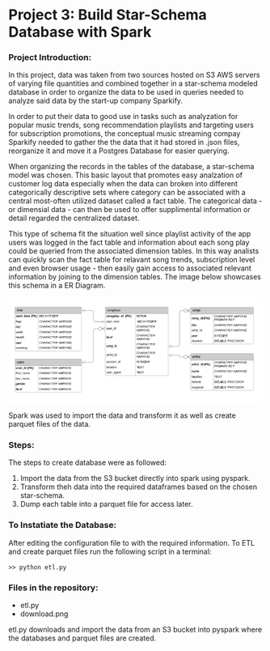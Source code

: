 # Project 3: Build Star-Schema Database with Spark

### Project Introduction:

In this project, data was taken from two sources hosted on S3 AWS servers of varying file quantities and combined together in a star-schema modeled database in order to organize the data to be used in queries needed to analyze said data by the start-up company Sparkify.

In order to put their data to good use in tasks such as analyzation for popular music trends, song recommendation playlists and targeting users for subscription promotions, the conceptual music streaming compay Sparkify needed to gather the the data that it had stored in .json files, reorganize it and move it a Postgres Database for easier querying.

When organizing the records in the tables of the database, a star-schema model was chosen. This basic layout that promotes easy analzation of customer log data especially when the data can broken into different categorically descriptive sets where category can be associated with a central most-often utilized dataset called a fact table. The categorical data - or dimensial data - can then be used to offer supplimental information or detail regarded the centralized dataset.

This type of schema fit the situation well since playlist activity of the app users was logged in the fact table and information about each song play could be queried from the associated dimension tables. In this way analists can quickly scan the fact table for relavant song trends, subscription level and even browser usage - then easily gain access to associated relevant information by joining to the dimension tables. The image below showcases this schema in a ER Diagram.


![image info](./download.png)

Spark was used to import the data and transform it as well as create parquet files of the data.

### Steps:

The steps to create database were as followed:

1) Import the data from the S3 bucket directly into spark using pyspark. <br>
2) Transform theh data into the required dataframes based on the chosen star-schema.
3) Dump each table into a parquet file for access later. <br>


### To Instatiate the Database:

After editing the configuration file to with the required information. To ETL and create parquet files run the following script in a terminal:

```
>> python etl.py

```

### Files in the repository:

* etl.py
* download.png

etl.py downloads and import the data from an S3 bucket into pyspark where the databases and parquet files are created.

<br>
<br>
